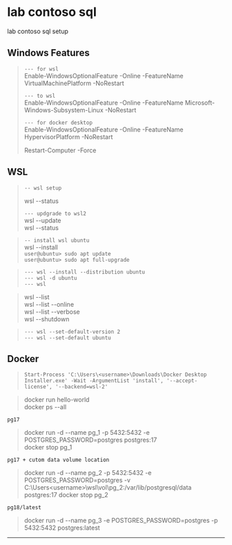 # lab contoso sql

lab contoso sql setup    

Windows Features   
---

> `--- for wsl`  
> Enable-WindowsOptionalFeature -Online -FeatureName VirtualMachinePlatform -NoRestart  
>
> `--- to wsl`    
> Enable-WindowsOptionalFeature -Online -FeatureName Microsoft-Windows-Subsystem-Linux -NoRestart  
> 
> `--- for docker desktop`  
> Enable-WindowsOptionalFeature -Online -FeatureName HypervisorPlatform -NoRestart  
>
> Restart-Computer -Force  

WSL
---

> `-- wsl setup`  
>
> wsl --status  
>
> `--- updgrade to wsl2`  
> wsl --update  
> wsl --status

> `-- install wsl ubuntu`  
> wsl --install  
> `user@ubuntu> sudo apt update`  
> `user@ubuntu> sudo apt full-upgrade`  

> `--- wsl --install --distribution ubuntu`  
> `--- wsl -d ubuntu`  
> `--- wsl`
 
> wsl --list  
> wsl --list --online  
> wsl --list --verbose  
> wsl --shutdown  

> `--- wsl --set-default-version 2`    
> `--- wsl --set-default ubuntu`

Docker
---

> `Start-Process 'C:\Users\<username>\Downloads\Docker Desktop Installer.exe' -Wait -ArgumentList 'install', '--accept-license', '--backend=wsl-2'`
  

> docker run hello-world  
> docker ps --all  

`pg17`  
> docker run -d --name pg_1 -p 5432:5432 -e POSTGRES_PASSWORD=postgres postgres:17  
> docker stop pg_1

`pg17 + cutom data volume location`  
> docker run -d --name pg_2 -p 5432:5432 -e POSTGRES_PASSWORD=postgres  -v C:\Users\<username>\wsl\vol\pg_2:/var/lib/postgresql/data postgres:17
> docker stop pg_2  

`pg18/latest`
> docker run -d --name pg_3 -e POSTGRES_PASSWORD=postgres -p 5432:5432 postgres:latest  

---




